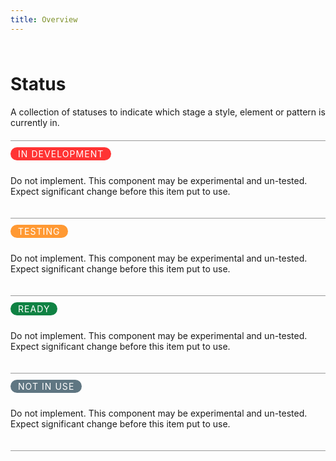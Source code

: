 ```yaml
---
title: Overview
---
```


<style>
.divider{
  border-bottom:1px solid #999999;
      padding: 10px 0 20px 0;
}
</style>


<div class="divider">
<h1>Status</h1>
A collection of statuses to indicate which stage a style, element or pattern is currently in.
</div>

<div class="divider">
<div style="margin-bottom:10px;letter-spacing: 0.075em; text-transform: uppercase; display: inline-block; border-radius: 2rem;background-color: #FF3333;border-color: #FF3333;
    padding: 0.125rem 0.75rem; color: white; white-space: nowrap;">IN DEVELOPMENT</div>
<p>Do not implement. This component may be experimental and un-tested.
Expect significant change before this item put to use.</p>
</div>

<div class="divider">
<div style="margin-bottom:10px;letter-spacing: 0.075em; text-transform: uppercase; display: inline-block; border-radius: 2rem;background-color: #ff9933;border-color: #ff9933;
    padding: 0.125rem 0.75rem; color: white; white-space: nowrap;">TESTING</div>
<p>Do not implement. This component may be experimental and un-tested.
Expect significant change before this item put to use.</p>
</div>

<div class="divider">
<div style="margin-bottom:10px;letter-spacing: 0.075em; text-transform: uppercase; display: inline-block; border-radius: 2rem;background-color: #0f8243;border-color: #0f8243;
    padding: 0.125rem 0.75rem; color: white; white-space: nowrap;">READY</div>
<p>Do not implement. This component may be experimental and un-tested.
Expect significant change before this item put to use.</p>
</div>

<div class="divider">
<div style="margin-bottom:10px;letter-spacing: 0.075em; text-transform: uppercase; display: inline-block; border-radius: 2rem;background-color: #5f7682;border-color: #5f7682;
    padding: 0.125rem 0.75rem; color: white; white-space: nowrap;">NOT IN USE</div>
<p>Do not implement. This component may be experimental and un-tested.
Expect significant change before this item put to use.</p>
</div>
